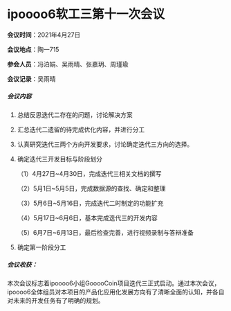 # ipoooo6软工三第十一次会议

**会议时间**：2021年4月27日

**会议地点**：陶一715

**参会人员**：冯泊娟、吴雨晴、张嘉玥、周瑾瑜

**会议记录**：吴雨晴

##### 会议内容

1. 总结反思迭代二存在的问题，讨论解决方案

2. 汇总迭代二遗留的待完成优化内容，并进行分工

3. 认真研究迭代三两个方向开发要求，讨论确定迭代三方向的选择。

4. 确定迭代三开发目标与阶段划分

   （1）4月27日~4月30日，完成迭代三相关文档的撰写

   （2）5月1日~5月5日，完成数据源的查找、确定和整理

   （3）5月6日~5月16日，完成迭代二时制定的功能扩充

   （4）5月17日~6月6日，基本完成迭代三的开发内容

   （5）6月7日~6月13日，最后检查完善，进行视频录制与答辩准备

5. 确定第一阶段分工

##### 会议收获：

本次会议标志着ipoooo6小组GooooCoin项目迭代三正式启动。通过本次会议，ipoooo6全体组员对本项目的产品化应用化发展方向有了清晰全面的认知，并各自对未来的开发任务有了明确的规划。